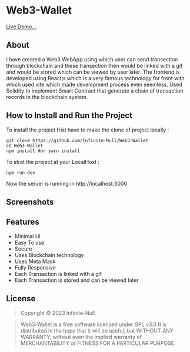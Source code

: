 # Web3-Wallet
[Live Demo...]()

## About

I have created a Web3 WebApp using which user can send transection through blockchain and these transection then would be 
linked with a gif and would be stored which can be viewed by user later. The frontend is developed using Reactjs which is a very
famous technology for front with which used vite which made development process even seemless. Used Solidity to implement Smart 
Contract that generate a chain of transaction records in the blockchain system.

## How to Install and Run the Project

To install the project frist have to make the clone of project locally :

```
git clone https://github.com/Infinite-Null/Web3-Wallet
cd Web3-Wallet
npm install #or yarn install
```

To strat the project at your LocalHost :

```
npm run dev
```

Now the server is running in http://localhost:3000

## Screenshots


## Features
* Minimal Ui
* Easy To use
* Secure
* Uses Blockchain technology
* Uses Meta Mask
* Fully Responsive
* Each Transaction is linked with a gif
* Each Transaction is stored and can be viewed later

## License
>Copyright © 2023 Infinite-Null

>Web3-Wallet is a free software licensed under GPL v3.0
>It is distributed in the hope that it will be useful, but WITHOUT ANY WARRANTY;
>without even the implied warranty of MERCHANTABILITY or FITNESS FOR A PARTICULAR PURPOSE.
